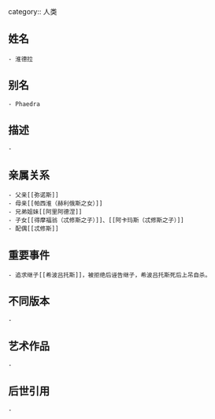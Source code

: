 category:: 人类
## 姓名
	- 淮德拉
## 别名
	- Phaedra
## 描述
	-
## 亲属关系
	- 父亲[[弥诺斯]]
	- 母亲[[帕西淮（赫利俄斯之女）]]
	- 兄弟姐妹[[阿里阿德涅]]
	- 子女[[得摩福翁（忒修斯之子）]]、[[阿卡玛斯（忒修斯之子）]]
	- 配偶[[忒修斯]]
## 重要事件
	- 追求继子[[希波吕托斯]]，被拒绝后诬告继子，希波吕托斯死后上吊自杀。
## 不同版本
	-
## 艺术作品
	-
## 后世引用
	-
